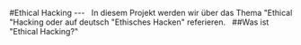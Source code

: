 #Ethical Hacking 
--- &nbsp;
In diesem Projekt werden wir über das Thema "Ethical "Hacking oder auf deutsch "Ethisches Hacken" referieren.
&nbsp;
##Was ist "Ethical Hacking?"
&nbsp;
